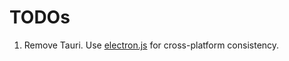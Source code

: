 # TODOs

1. Remove Tauri. Use [electron.js](https://www.electronjs.org/) for cross-platform consistency.